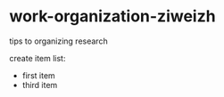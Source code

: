 # work-organization-ziweizh
tips to organizing research

create item list:
 - first item 
 - third item
